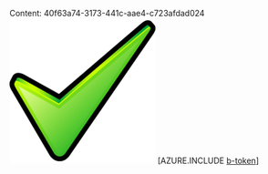 Content: 40f63a74-3173-441c-aae4-c723afdad024![image](e9db65da-b664-46c5-add8-b40cca85fc7d.png)
[AZURE.INCLUDE [b-token](b5a9e0f3-0bfe-4b6f-9eae-f9d6ca652a0d.md)]
